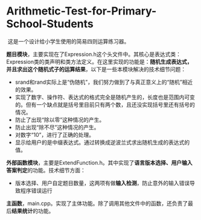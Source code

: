 # Arithmetic-Test-for-Primary-School-Students
 这是一个设计给小学生使用的简易四则运算练习器。

**题目模块**，主要实现在了Expression.h这个头文件中。其核心是表达式类： Expression类的类声明和类方法定义。在这里实现的功能是：**随机生成表达式，并且求出这个随机式子的运算结果**，以下是一些本模块解决的技术细节问题：

- srand和rand实际上是“伪随机”，我们努力做到了与真正意义上的“随机”相近的效果。
- 实现了数字、操作符、表达式的格式完全是随机产生的，长度也是范围内可变的。但有一个缺点就是括号里目前只有两个数，且还没实现括号里还有括号的情况。
- 防止了出现“除以零”这种情况的产生。
- 防止出现“除不尽”这种情况的产生。
- 对数字“10”，进行了正确的处理。
- 显示给用户的是中缀表达式。通过转换成逆波兰式求出随机生成的表达式的值。

**外部函数模块**，主要是ExtendFunction.h。其中实现了**语言版本选择、用户输入答案判定**的功能。技术细节方面：

- 版本选择、用户自定题目数量，这两项有做**输入检测**，防止意外的输入错误导致程序错误运行


**主函数**，main.cpp。实现了主体功能。除了调用其他文件中的函数，还负责了最后**结果统计**的功能。

